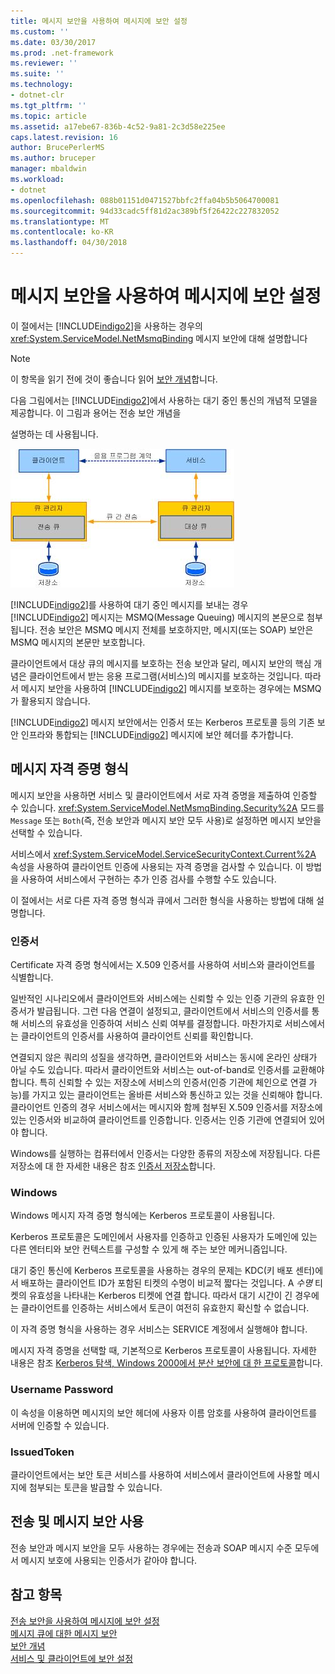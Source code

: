 ```yaml
---
title: 메시지 보안을 사용하여 메시지에 보안 설정
ms.custom: ''
ms.date: 03/30/2017
ms.prod: .net-framework
ms.reviewer: ''
ms.suite: ''
ms.technology:
- dotnet-clr
ms.tgt_pltfrm: ''
ms.topic: article
ms.assetid: a17ebe67-836b-4c52-9a81-2c3d58e225ee
caps.latest.revision: 16
author: BrucePerlerMS
ms.author: bruceper
manager: mbaldwin
ms.workload:
- dotnet
ms.openlocfilehash: 088b01151d0471527bbfc2ffa04b5b5064700081
ms.sourcegitcommit: 94d33cadc5ff81d2ac389bf5f26422c227832052
ms.translationtype: MT
ms.contentlocale: ko-KR
ms.lasthandoff: 04/30/2018
---
```

# <a name="securing-messages-using-message-security"></a>메시지 보안을 사용하여 메시지에 보안 설정
이 절에서는 [!INCLUDE[indigo2](../../../../includes/indigo2-md.md)]을 사용하는 경우의 <xref:System.ServiceModel.NetMsmqBinding> 메시지 보안에 대해 설명합니다  
  
> [!NOTE]
>  이 항목을 읽기 전에 것이 좋습니다 읽어 [보안 개념](../../../../docs/framework/wcf/feature-details/security-concepts.md)합니다.  
  
 다음 그림에서는 [!INCLUDE[indigo2](../../../../includes/indigo2-md.md)]에서 사용하는 대기 중인 통신의 개념적 모델을 제공합니다. 이 그림과 용어는 전송 보안 개념을  
  
 설명하는 데 사용됩니다.  
  
 ![응용 프로그램 다이어그램 큐에 대기](../../../../docs/framework/wcf/feature-details/media/distributed-queue-figure.jpg "분산-큐-그림")  
  
 [!INCLUDE[indigo2](../../../../includes/indigo2-md.md)]를 사용하여 대기 중인 메시지를 보내는 경우 [!INCLUDE[indigo2](../../../../includes/indigo2-md.md)] 메시지는 MSMQ(Message Queuing) 메시지의 본문으로 첨부됩니다. 전송 보안은 MSMQ 메시지 전체를 보호하지만, 메시지(또는 SOAP) 보안은 MSMQ 메시지의 본문만 보호합니다.  
  
 클라이언트에서 대상 큐의 메시지를 보호하는 전송 보안과 달리, 메시지 보안의 핵심 개념은 클라이언트에서 받는 응용 프로그램(서비스)의 메시지를 보호하는 것입니다. 따라서 메시지 보안을 사용하여 [!INCLUDE[indigo2](../../../../includes/indigo2-md.md)] 메시지를 보호하는 경우에는 MSMQ가 활용되지 않습니다.  
  
 [!INCLUDE[indigo2](../../../../includes/indigo2-md.md)] 메시지 보안에서는 인증서 또는 Kerberos 프로토콜 등의 기존 보안 인프라와 통합되는 [!INCLUDE[indigo2](../../../../includes/indigo2-md.md)] 메시지에 보안 헤더를 추가합니다.  
  
## <a name="message-credential-type"></a>메시지 자격 증명 형식  
 메시지 보안을 사용하면 서비스 및 클라이언트에서 서로 자격 증명을 제출하여 인증할 수 있습니다. <xref:System.ServiceModel.NetMsmqBinding.Security%2A> 모드를 `Message` 또는 `Both`(즉, 전송 보안과 메시지 보안 모두 사용)로 설정하면 메시지 보안을 선택할 수 있습니다.  
  
 서비스에서 <xref:System.ServiceModel.ServiceSecurityContext.Current%2A> 속성을 사용하여 클라이언트 인증에 사용되는 자격 증명을 검사할 수 있습니다. 이 방법을 사용하여 서비스에서 구현하는 추가 인증 검사를 수행할 수도 있습니다.  
  
 이 절에서는 서로 다른 자격 증명 형식과 큐에서 그러한 형식을 사용하는 방법에 대해 설명합니다.  
  
### <a name="certificate"></a>인증서  
 Certificate 자격 증명 형식에서는 X.509 인증서를 사용하여 서비스와 클라이언트를 식별합니다.  
  
 일반적인 시나리오에서 클라이언트와 서비스에는 신뢰할 수 있는 인증 기관의 유효한 인증서가 발급됩니다. 그런 다음 연결이 설정되고, 클라이언트에서 서비스의 인증서를 통해 서비스의 유효성을 인증하여 서비스 신뢰 여부를 결정합니다. 마찬가지로 서비스에서는 클라이언트의 인증서를 사용하여 클라이언트 신뢰를 확인합니다.  
  
 연결되지 않은 쿼리의 성질을 생각하면, 클라이언트와 서비스는 동시에 온라인 상태가 아닐 수도 있습니다. 따라서 클라이언트와 서비스는 out-of-band로 인증서를 교환해야 합니다. 특히 신뢰할 수 있는 저장소에 서비스의 인증서(인증 기관에 체인으로 연결 가능)를 가지고 있는 클라이언트는 올바른 서비스와 통신하고 있는 것을 신뢰해야 합니다. 클라이언트 인증의 경우 서비스에서는 메시지와 함께 첨부된 X.509 인증서를 저장소에 있는 인증서와 비교하여 클라이언트를 인증합니다. 인증서는 인증 기관에 연결되어 있어야 합니다.  
  
 Windows를 실행하는 컴퓨터에서 인증서는 다양한 종류의 저장소에 저장됩니다. 다른 저장소에 대 한 자세한 내용은 참조 [인증서 저장소](http://go.microsoft.com/fwlink/?LinkId=87787)합니다.  
  
### <a name="windows"></a>Windows  
 Windows 메시지 자격 증명 형식에는 Kerberos 프로토콜이 사용됩니다.  
  
 Kerberos 프로토콜은 도메인에서 사용자를 인증하고 인증된 사용자가 도메인에 있는 다른 엔터티와 보안 컨텍스트를 구성할 수 있게 해 주는 보안 메커니즘입니다.  
  
 대기 중인 통신에 Kerberos 프로토콜을 사용하는 경우의 문제는 KDC(키 배포 센터)에서 배포하는 클라이언트 ID가 포함된 티켓의 수명이 비교적 짧다는 것입니다. A *수명* 티켓의 유효성을 나타내는 Kerberos 티켓에 연결 합니다. 따라서 대기 시간이 긴 경우에는 클라이언트를 인증하는 서비스에서 토큰이 여전히 유효한지 확신할 수 없습니다.  
  
 이 자격 증명 형식을 사용하는 경우 서비스는 SERVICE 계정에서 실행해야 합니다.  
  
 메시지 자격 증명을 선택할 때, 기본적으로 Kerberos 프로토콜이 사용됩니다. 자세한 내용은 참조 [Kerberos 탐색, Windows 2000에서 분산 보안에 대 한 프로토콜](http://go.microsoft.com/fwlink/?LinkId=87790)합니다.  
  
### <a name="username-password"></a>Username Password  
 이 속성을 이용하면 메시지의 보안 헤더에 사용자 이름 암호를 사용하여 클라이언트를 서버에 인증할 수 있습니다.  
  
### <a name="issuedtoken"></a>IssuedToken  
 클라이언트에서는 보안 토큰 서비스를 사용하여 서비스에서 클라이언트에 사용할 메시지에 첨부되는 토큰을 발급할 수 있습니다.  
  
## <a name="using-transport-and-message-security"></a>전송 및 메시지 보안 사용  
 전송 보안과 메시지 보안을 모두 사용하는 경우에는 전송과 SOAP 메시지 수준 모두에서 메시지 보호에 사용되는 인증서가 같아야 합니다.  
  
## <a name="see-also"></a>참고 항목  
 [전송 보안을 사용하여 메시지에 보안 설정](../../../../docs/framework/wcf/feature-details/securing-messages-using-transport-security.md)  
 [메시지 큐에 대한 메시지 보안](../../../../docs/framework/wcf/samples/message-security-over-message-queuing.md)  
 [보안 개념](../../../../docs/framework/wcf/feature-details/security-concepts.md)  
 [서비스 및 클라이언트에 보안 설정](../../../../docs/framework/wcf/feature-details/securing-services-and-clients.md)
